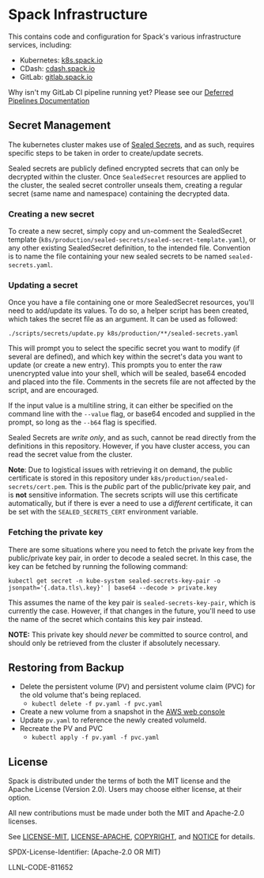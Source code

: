 # Spack Infrastructure

This contains code and configuration for Spack's various infrastructure
services, including:

* Kubernetes: [k8s.spack.io](https://k8s.spack.io)
* CDash: [cdash.spack.io](https://cdash.spack.io)
* GitLab: [gitlab.spack.io](https://gitlab.spack.io)

Why isn't my GitLab CI pipeline running yet? Please see our [Deferred Pipelines Documentation](docs/deferred_pipelines.md)

## Secret Management

The kubernetes cluster makes use of [Sealed Secrets](https://github.com/bitnami-labs/sealed-secrets), and as such, requires specific steps to be taken in order to create/update secrets.

Sealed secrets are publicly defined encrypted secrets that can only be decrypted within the cluster. Once `SealedSecret` resources are applied to the cluster, the sealed secret controller unseals them, creating a regular secret (same name and namespace) containing the decrypted data.

### Creating a new secret
To create a new secret, simply copy and un-comment the SealedSecret template (`k8s/production/sealed-secrets/sealed-secret-template.yaml`), or any other existing SealedSecret definition, to the intended file. Convention is to name the file containing your new sealed secrets to be named `sealed-secrets.yaml`.

### Updating a secret
Once you have a file containing one or more SealedSecret resources, you'll need to add/update its values. To do so, a helper script has been created, which takes the secret file as an argument. It can be used as followed:

```
./scripts/secrets/update.py k8s/production/**/sealed-secrets.yaml
```

This will prompt you to select the specific secret you want to modify (if several are defined), and which key within the secret's data you want to update (or create a new entry). This prompts you to enter the raw unencrypted value into your shell, which will be sealed, base64 encoded and placed into the file. Comments in the secrets file are not affected by the script, and are encouraged.

If the input value is a multiline string, it can either be specified on the command line with the `--value` flag, or base64 encoded and supplied in the prompt, so long as the `--b64` flag is specified.

Sealed Secrets are *write only*, and as such, cannot be read directly from the definitions in this repository. However, if you have cluster access, you can read the secret value from the cluster.

**Note**: Due to logistical issues with retrieving it on demand, the public certificate is stored in this repository under `k8s/production/sealed-secrets/cert.pem`. This is the *public* part of the public/private key pair, and is **not** sensitive information. The secrets scripts will use this certificate automatically, but if there is ever a need to use a *different* certificate, it can be set with the `SEALED_SECRETS_CERT` environment variable.

### Fetching the private key
There are some situations where you need to fetch the private key from the public/private key pair, in order to decode a sealed secret. In this case, the key can be fetched by running the following command:

```
kubectl get secret -n kube-system sealed-secrets-key-pair -o jsonpath='{.data.tls\.key}' | base64 --decode > private.key
```

This assumes the name of the key pair is `sealed-secrets-key-pair`, which is currently the case. However, if that changes in the future, you'll need to use the name of the secret which contains this key pair instead.

**NOTE:** This private key should *never* be committed to source control, and should only be retrieved from the cluster if absolutely necessary.

## Restoring from Backup

- Delete the persistent volume (PV) and persistent volume claim (PVC) for the old volume that's being replaced.
   - `kubectl delete -f pv.yaml -f pvc.yaml`
- Create a new volume from a snapshot in the [AWS web console](https://console.aws.amazon.com)
- Update `pv.yaml` to reference the newly created volumeId.
- Recreate the PV and PVC
   - `kubectl apply -f pv.yaml -f pvc.yaml`

License
----------------

Spack is distributed under the terms of both the MIT license and the
Apache License (Version 2.0). Users may choose either license, at their
option.

All new contributions must be made under both the MIT and Apache-2.0
licenses.

See [LICENSE-MIT](https://github.com/spack/spack-infrastructure/blob/master/LICENSE-MIT),
[LICENSE-APACHE](https://github.com/spack/spack-infrastructure/blob/master/LICENSE-APACHE),
[COPYRIGHT](https://github.com/spack/spack-infrastructure/blob/master/COPYRIGHT), and
[NOTICE](https://github.com/spack/spack-infrastructure/blob/master/NOTICE) for details.

SPDX-License-Identifier: (Apache-2.0 OR MIT)

LLNL-CODE-811652
